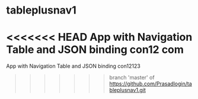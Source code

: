 # tableplusnav1
<<<<<<< HEAD
App with Navigation Table and JSON binding con12
com
=======
App with Navigation Table and JSON binding con12123
>>>>>>> branch 'master' of https://github.com/Prasadlogin/tableplusnav1.git
